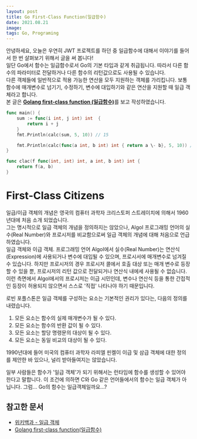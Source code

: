 ```yaml
---
layout: post
title: Go First-Class Function(일급함수)
date: 2021.08.21
image: 
tags: Go, Programing
---
```

안녕하세요, 오늘은 우연히 JWT 프로젝트를 하던 중 일급함수에 대해서 이야기를 들어서 한 번 살펴보기 위해서 글을 써 봅니다!  
일단 Go에서 함수는 일급함수로서 Go의 기본 타입과 같게 취급됩니다. 따라서 다른 함수의 파라미터로 전달하거나 다른 함수의 리턴값으로도 사용될 수 있습니다.   
다른 객체들에 일반적으로 적용 가능한 연산을 모두 지원하는 객체를 가리킵니다. 보통 함수에 매개변수로 넘기기, 수정하기, 변수에 대입하기와 같은 연산을 지원할 때 일급 객체라고 합니다.  
본 글은 [**Golang first-class function (일급함수)**](https://deep-dive-dev.tistory.com/20)를 보고 작성하였습니다.  

```go
func main() {
    sum := func(i int, j int) int  {
        return i + j
    }
    fmt.Println(calc(sum, 5, 10)) // 15

    fmt.Println(calc(func(a int, b int) int { return a \- b}, 5, 10)) // -5
}

func clac(f func(int, int) int, a int, b int) int {
    return f(a, b)
}
```

# First-Class Citizens
일급/이급 객체의 개념은 영국의 컴퓨터 과학자 크리스토퍼 스트레이치에 의해서 1960년대에 처음 소개 되었습니다.  
그는 명시적으로 일급 객체의 개념을 정의하지는 않았으나, Algol 프로그래밍 언어의 실수(Real Number)와 프로시저를 비교함으로써 일급 객체의 개념에 대해 처음으로 언급하였습니다.  
일급 객체와 이급 객체. 프로그래밍 언어 Algol에서 실수(Real Number)는 연산식(Expression)에 사용되거나 변수에 대입될 수 있으며, 프로시서에 매개변수로 넘겨질 수 있습니다. 하지만 프로시저의 경우 프로시저 콜에서 호출 대상 또는 매개 변수로 등장할 수 있을 뿐, 프로시저의 리턴 값으로 전달되거나 연산식 내에세 사용될 수 없습니다. 이런 측면에서 Algol에서의 프로시저는 이급 시민인데, 변수나 연산식 등을 통한 간접적인 등장이 허용되지 않으면서 스스로 '직접' 나타나야 하기 때문입니다.  

로빈 포플스톤은 일급 객체를 구성하는 요소는 기본적인 권리가 있다는, 다음의 정의를 내렸습니다. 
1. 모든 요소는 함수의 실제 매개변수가 될 수 있다.
2. 모든 요소는 함수의 반환 값이 될 수 있다.
3. 모든 요소는 할당 명령문의 대상이 될 수 있다.
4. 모든 요소는 동일 비교의 대상이 될 수 있다.
  
1990년대에 들어 미국의 컴퓨터 과학자 라피엘 핀켈이 이급 및 삼급 객체에 대한 정의를 제안한 바 있으나, 널리 받아들여지는 않았습니다.

일부 사람들은 함수가 '일급 객체'가 되기 위해서는 런타임에 함수를 생성할 수 있어야 한다고 말합니다. 이 조건에 의하면 C와 Go 같은 언어들에서의 함수는 일급 객체가 아닙니다. 그럼... Go의 함수는 일급객체일까요...?

## 참고한 문서
- [위키백과 - 일급 객체](https://ko.wikipedia.org/wiki/%EC%9D%BC%EA%B8%89_%EA%B0%9D%EC%B2%B4)
- [Golang first-class function(일급함수)](https://deep-dive-dev.tistory.com/20)